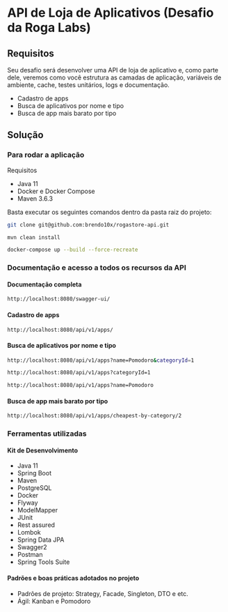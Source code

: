 # API de Loja de Aplicativos (Desafio da Roga Labs)

## Requisitos
Seu desafio será desenvolver uma API de loja de aplicativo e, como parte dele, veremos como você estrutura as camadas de aplicação, variáveis de ambiente, cache, testes unitários, logs e documentação.
* Cadastro de apps
* Busca de aplicativos por nome e tipo
* Busca de app mais barato por tipo
## Solução

### Para rodar a aplicação
Requisitos
* Java 11
* Docker e Docker Compose
* Maven 3.6.3

Basta executar os seguintes comandos dentro da pasta raiz do projeto:
```bash
git clone git@github.com:brendo10x/rogastore-api.git
```
```bash
mvn clean install
```
```bash
docker-compose up --build --force-recreate
```

### Documentação e acesso a todos os recursos da API
#### Documentação completa
```bash
http://localhost:8080/swagger-ui/
```
#### Cadastro de apps
```bash
http://localhost:8080/api/v1/apps/
```
#### Busca de aplicativos por nome e tipo
```bash
http://localhost:8080/api/v1/apps?name=Pomodoro&categoryId=1
```
```bash
http://localhost:8080/api/v1/apps?categoryId=1
```
```bash
http://localhost:8080/api/v1/apps?name=Pomodoro
```
#### Busca de app mais barato por tipo
```bash
http://localhost:8080/api/v1/apps/cheapest-by-category/2
```

### Ferramentas utilizadas
#### Kit de Desenvolvimento
* Java 11
* Spring Boot
* Maven
* PostgreSQL
* Docker
* Flyway
* ModelMapper
* JUnit
* Rest assured
* Lombok
* Spring Data JPA
* Swagger2
* Postman
* Spring Tools Suite

#### Padrões e boas práticas adotados no projeto
- Padrões de projeto: Strategy, Facade, Singleton, DTO e etc.
- Ágil: Kanban e Pomodoro
